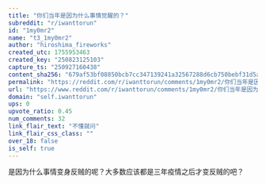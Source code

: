 ```yaml
---
title: "你们当年是因为什么事情觉醒的？"
subreddit: "r/iwanttorun"
id: "1my0mr2"
name: "t3_1my0mr2"
author: "hiroshima_fireworks"
created_utc: 1755953463
created_key: "250823125103"
capture_ts: "250927160438"
content_sha256: "679af53bf08850bcb7cc347139241a32567288d6cb750bebf31d5a897022c7cc"
permalink: "https://reddit.com/r/iwanttorun/comments/1my0mr2/你们当年是因为什么事情觉醒的/"
url: "https://www.reddit.com/r/iwanttorun/comments/1my0mr2/你们当年是因为什么事情觉醒的/"
domain: "self.iwanttorun"
ups: 0
upvote_ratio: 0.45
num_comments: 32
link_flair_text: "不懂就问"
link_flair_css_class: ""
over_18: false
is_self: true
---
```


是因为什么事情变身反贼的呢？大多数应该都是三年疫情之后才变反贼的吧？
